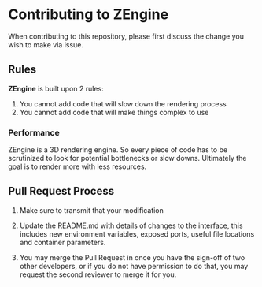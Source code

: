 
# Contributing to ZEngine

When contributing to this repository, please first discuss the change you wish to make via issue. 

## Rules

**ZEngine** is built upon 2 rules:

1. You cannot add code that will slow down the rendering process
2. You cannot add code that will make things complex to use

### Performance

ZEngine is a 3D rendering engine. So every piece of code has to be scrutinized to look for potential bottlenecks or slow downs. Ultimately the goal is to render more with less resources.

## Pull Request Process

1. Make sure to transmit that your modification

2. Update the README.md with details of changes to the interface, this includes new environment 
   variables, exposed ports, useful file locations and container parameters.

4. You may merge the Pull Request in once you have the sign-off of two other developers, or if you 
   do not have permission to do that, you may request the second reviewer to merge it for you.

